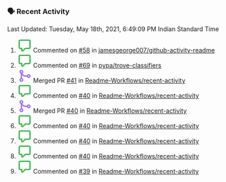 ### 🗣 Recent Activity
<!--RECENT_ACTIVITY:last_update-->
Last Updated: Tuesday, May 18th, 2021, 6:49:09 PM Indian Standard Time
<!--RECENT_ACTIVITY:last_update_end-->
<!--RECENT_ACTIVITY:start-->
1. ![comment] Commented on [#58](https://github.com/jamesgeorge007/github-activity-readme/issues/58) in [jamesgeorge007/github-activity-readme](https://github.com/jamesgeorge007/github-activity-readme)
2. ![comment] Commented on [#69](https://github.com/pypa/trove-classifiers/issues/69) in [pypa/trove-classifiers](https://github.com/pypa/trove-classifiers)
3. ![prMerged] Merged PR [#41](https://github.com/Readme-Workflows/recent-activity/pull/41) in [Readme-Workflows/recent-activity](https://github.com/Readme-Workflows/recent-activity)
4. ![comment] Commented on [#40](https://github.com/Readme-Workflows/recent-activity/issues/40) in [Readme-Workflows/recent-activity](https://github.com/Readme-Workflows/recent-activity)
5. ![prMerged] Merged PR [#40](https://github.com/Readme-Workflows/recent-activity/pull/40) in [Readme-Workflows/recent-activity](https://github.com/Readme-Workflows/recent-activity)
6. ![comment] Commented on [#40](https://github.com/Readme-Workflows/recent-activity/issues/40) in [Readme-Workflows/recent-activity](https://github.com/Readme-Workflows/recent-activity)
7. ![comment] Commented on [#40](https://github.com/Readme-Workflows/recent-activity/issues/40) in [Readme-Workflows/recent-activity](https://github.com/Readme-Workflows/recent-activity)
8. ![comment] Commented on [#40](https://github.com/Readme-Workflows/recent-activity/issues/40) in [Readme-Workflows/recent-activity](https://github.com/Readme-Workflows/recent-activity)
9. ![comment] Commented on [#39](https://github.com/Readme-Workflows/recent-activity/issues/39) in [Readme-Workflows/recent-activity](https://github.com/Readme-Workflows/recent-activity)
<!--RECENT_ACTIVITY:end-->

[issueopened]: https://github.com/PuneetGopinath/PuneetGopinath/raw/main/images/IssueOpened.svg
[issueclosed]: https://github.com/PuneetGopinath/PuneetGopinath/raw/main/images/IssueClosed.svg
[propened]: https://github.com/PuneetGopinath/PuneetGopinath/raw/main/images/PullRequestOpened.svg
[prclosed]: https://github.com/PuneetGopinath/PuneetGopinath/raw/main/images/PullRequestClosed.svg
[prmerged]: https://github.com/PuneetGopinath/PuneetGopinath/raw/main/images/PullRequestMerged.svg
[comment]: https://github.com/PuneetGopinath/PuneetGopinath/raw/main/images/Comment.svg

<!--
**PuneetGopinath/PuneetGopinath** is a ✨ _special_ ✨ repository because its `README.md` (this file) appears on your GitHub profile.

Here are some ideas to get you started:

- 🔭 I’m currently working on ...
- 🌱 I’m currently learning ...
- 👯 I’m looking to collaborate on ...
- 🤔 I’m looking for help with ...
- 💬 Ask me about ...
- 📫 How to reach me: ...
- 😄 Pronouns: ...
- ⚡ Fun fact: ...
-->
